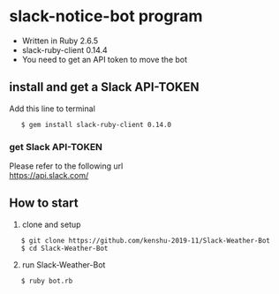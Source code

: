 # slack-notice-bot program


- Written in Ruby 2.6.5
- slack-ruby-client 0.14.4
- You need to get an API token to move the bot


## install and get a Slack API-TOKEN
  Add this line to terminal

```
   $ gem install slack-ruby-client 0.14.0
```

### get Slack API-TOKEN <br>
Please refer to the following url <br>
   https://api.slack.com/

## How to start

1. clone and setup

```
   $ git clone https://github.com/kenshu-2019-11/Slack-Weather-Bot
   $ cd Slack-Weather-Bot
```

2. run Slack-Weather-Bot

```
   $ ruby bot.rb
```

